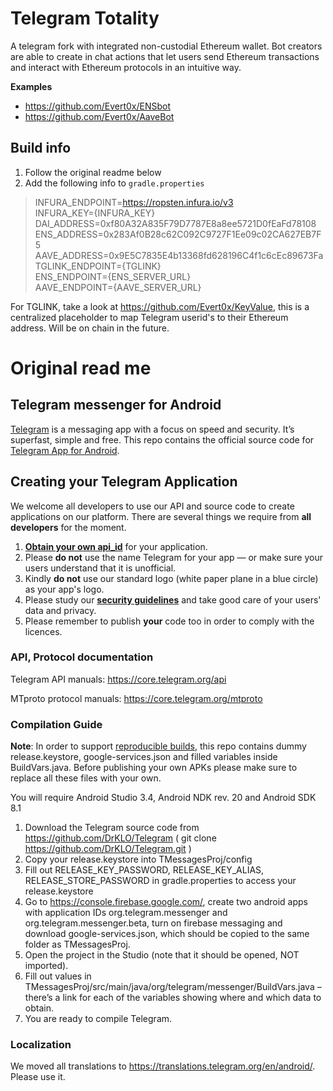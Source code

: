 # Telegram Totality
A telegram fork with integrated non-custodial Ethereum wallet. Bot creators are able to create in chat actions that let users send Ethereum transactions and interact with Ethereum protocols in an intuitive way. 

**Examples**
- https://github.com/Evert0x/ENSbot
- https://github.com/Evert0x/AaveBot

## Build info
1. Follow the original readme below
2. Add the following info to `gradle.properties`

>INFURA_ENDPOINT=https://ropsten.infura.io/v3  
INFURA_KEY={INFURA_KEY}</br>
DAI_ADDRESS=0xf80A32A835F79D7787E8a8ee5721D0fEaFd78108  
ENS_ADDRESS=0x283Af0B28c62C092C9727F1Ee09c02CA627EB7F5  
AAVE_ADDRESS=0x9E5C7835E4b13368fd628196C4f1c6cEc89673Fa  
TGLINK_ENDPOINT={TGLINK}</br>
ENS_ENDPOINT={ENS_SERVER_URL}</br>
AAVE_ENDPOINT={AAVE_SERVER_URL}

For TGLINK, take a look at https://github.com/Evert0x/KeyValue, this is a centralized placeholder to map Telegram userid's to their Ethereum address. Will be on chain in the future.

# Original read me

## Telegram messenger for Android

[Telegram](https://telegram.org) is a messaging app with a focus on speed and security. It’s superfast, simple and free.
This repo contains the official source code for [Telegram App for Android](https://play.google.com/store/apps/details?id=org.telegram.messenger).

## Creating your Telegram Application

We welcome all developers to use our API and source code to create applications on our platform.
There are several things we require from **all developers** for the moment.

1. [**Obtain your own api_id**](https://core.telegram.org/api/obtaining_api_id) for your application.
2. Please **do not** use the name Telegram for your app — or make sure your users understand that it is unofficial.
3. Kindly **do not** use our standard logo (white paper plane in a blue circle) as your app's logo.
3. Please study our [**security guidelines**](https://core.telegram.org/mtproto/security_guidelines) and take good care of your users' data and privacy.
4. Please remember to publish **your** code too in order to comply with the licences.

### API, Protocol documentation

Telegram API manuals: https://core.telegram.org/api

MTproto protocol manuals: https://core.telegram.org/mtproto

### Compilation Guide

**Note**: In order to support [reproducible builds](https://core.telegram.org/reproducible-builds), this repo contains dummy release.keystore,  google-services.json and filled variables inside BuildVars.java. Before publishing your own APKs please make sure to replace all these files with your own.

You will require Android Studio 3.4, Android NDK rev. 20 and Android SDK 8.1

1. Download the Telegram source code from https://github.com/DrKLO/Telegram ( git clone https://github.com/DrKLO/Telegram.git )
2. Copy your release.keystore into TMessagesProj/config
3. Fill out RELEASE_KEY_PASSWORD, RELEASE_KEY_ALIAS, RELEASE_STORE_PASSWORD in gradle.properties to access your  release.keystore
4.  Go to https://console.firebase.google.com/, create two android apps with application IDs org.telegram.messenger and org.telegram.messenger.beta, turn on firebase messaging and download google-services.json, which should be copied to the same folder as TMessagesProj.
5. Open the project in the Studio (note that it should be opened, NOT imported).
6. Fill out values in TMessagesProj/src/main/java/org/telegram/messenger/BuildVars.java – there’s a link for each of the variables showing where and which data to obtain.
7. You are ready to compile Telegram.

### Localization

We moved all translations to https://translations.telegram.org/en/android/. Please use it.
